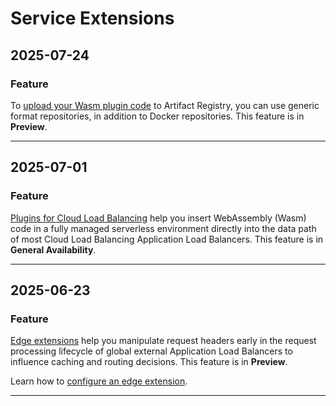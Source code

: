 # Service Extensions

## 2025-07-24

### Feature

To [upload your Wasm plugin code](https://cloud.google.com/service-extensions/docs/prepare-plugin-code#generic-repository) to Artifact Registry, you can use generic format repositories, in addition to Docker repositories. This feature is in **Preview**.

---
## 2025-07-01

### Feature

[Plugins for Cloud Load Balancing](https://cloud.google.com/service-extensions/docs/overview#integration-lb-plugins) help you insert WebAssembly (Wasm) code in a fully managed serverless environment directly into the data path of most Cloud Load Balancing Application Load Balancers. This feature is in **General Availability**.

---
## 2025-06-23

### Feature

[Edge extensions](https://cloud.google.com/service-extensions/docs/lb-extensions-overview#edge-extensions) help you manipulate request headers early in the request processing lifecycle of global external Application Load Balancers to influence caching and routing decisions. This feature is in **Preview**.

Learn how to [configure an edge extension](https://cloud.google.com/service-extensions/docs/configure-edge-extensions).

---
